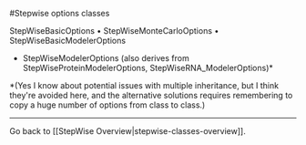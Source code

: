 #Stepwise options classes

StepWiseBasicOptions
 • StepWiseMonteCarloOptions
 • StepWiseBasicModelerOptions
   - StepWiseModelerOptions (also derives from StepWiseProteinModelerOptions, StepWiseRNA_ModelerOptions)*

*(Yes I know about potential issues with multiple inheritance, but I think they're avoided here, and the alternative solutions requires remembering to copy a huge number of options from class to class.)

---
Go back to [[StepWise Overview|stepwise-classes-overview]].
